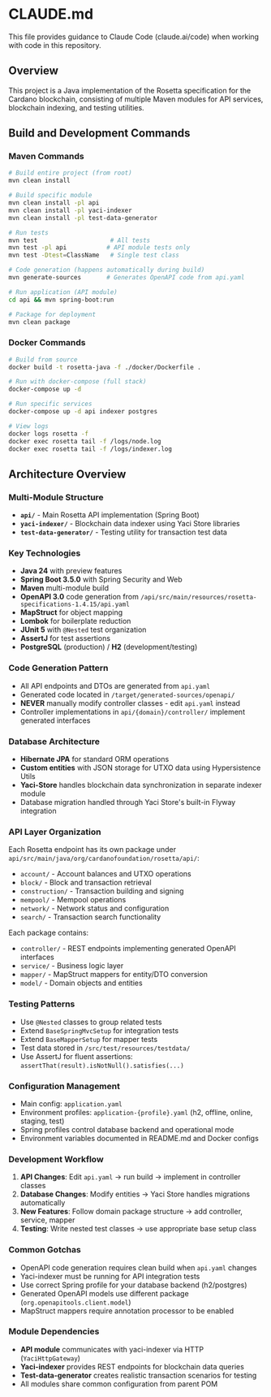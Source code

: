 # CLAUDE.md

This file provides guidance to Claude Code (claude.ai/code) when working with code in this repository.

## Overview

This project is a Java implementation of the Rosetta specification for the Cardano blockchain, consisting of multiple Maven modules for API services, blockchain indexing, and testing utilities.

## Build and Development Commands

### Maven Commands
```bash
# Build entire project (from root)
mvn clean install

# Build specific module
mvn clean install -pl api
mvn clean install -pl yaci-indexer
mvn clean install -pl test-data-generator

# Run tests
mvn test                    # All tests
mvn test -pl api           # API module tests only
mvn test -Dtest=ClassName   # Single test class

# Code generation (happens automatically during build)
mvn generate-sources       # Generates OpenAPI code from api.yaml

# Run application (API module)
cd api && mvn spring-boot:run

# Package for deployment
mvn clean package
```

### Docker Commands
```bash
# Build from source
docker build -t rosetta-java -f ./docker/Dockerfile .

# Run with docker-compose (full stack)
docker-compose up -d

# Run specific services
docker-compose up -d api indexer postgres

# View logs
docker logs rosetta -f
docker exec rosetta tail -f /logs/node.log
docker exec rosetta tail -f /logs/indexer.log
```

## Architecture Overview

### Multi-Module Structure
- **`api/`** - Main Rosetta API implementation (Spring Boot)
- **`yaci-indexer/`** - Blockchain data indexer using Yaci Store libraries
- **`test-data-generator/`** - Testing utility for transaction test data

### Key Technologies
- **Java 24** with preview features
- **Spring Boot 3.5.0** with Spring Security and Web
- **Maven** multi-module build
- **OpenAPI 3.0** code generation from `/api/src/main/resources/rosetta-specifications-1.4.15/api.yaml`
- **MapStruct** for object mapping
- **Lombok** for boilerplate reduction
- **JUnit 5** with `@Nested` test organization
- **AssertJ** for test assertions
- **PostgreSQL** (production) / **H2** (development/testing)

### Code Generation Pattern
- All API endpoints and DTOs are generated from `api.yaml`
- Generated code located in `/target/generated-sources/openapi/`
- **NEVER** manually modify controller classes - edit `api.yaml` instead
- Controller implementations in `api/{domain}/controller/` implement generated interfaces

### Database Architecture
- **Hibernate JPA** for standard ORM operations
- **Custom entities** with JSON storage for UTXO data using Hypersistence Utils
- **Yaci-Store** handles blockchain data synchronization in separate indexer module
- Database migration handled through Yaci Store's built-in Flyway integration

### API Layer Organization
Each Rosetta endpoint has its own package under `api/src/main/java/org/cardanofoundation/rosetta/api/`:
- `account/` - Account balances and UTXO operations
- `block/` - Block and transaction retrieval  
- `construction/` - Transaction building and signing
- `mempool/` - Mempool operations
- `network/` - Network status and configuration
- `search/` - Transaction search functionality

Each package contains:
- `controller/` - REST endpoints implementing generated OpenAPI interfaces
- `service/` - Business logic layer
- `mapper/` - MapStruct mappers for entity/DTO conversion
- `model/` - Domain objects and entities

### Testing Patterns
- Use `@Nested` classes to group related tests
- Extend `BaseSpringMvcSetup` for integration tests
- Extend `BaseMapperSetup` for mapper tests
- Test data stored in `/src/test/resources/testdata/`
- Use AssertJ for fluent assertions: `assertThat(result).isNotNull().satisfies(...)`

### Configuration Management
- Main config: `application.yaml`
- Environment profiles: `application-{profile}.yaml` (h2, offline, online, staging, test)
- Spring profiles control database backend and operational mode
- Environment variables documented in README.md and Docker configs

### Development Workflow
1. **API Changes**: Edit `api.yaml` → run build → implement in controller classes
2. **Database Changes**: Modify entities → Yaci Store handles migrations automatically  
3. **New Features**: Follow domain package structure → add controller, service, mapper
4. **Testing**: Write nested test classes → use appropriate base setup class

### Common Gotchas
- OpenAPI code generation requires clean build when `api.yaml` changes
- Yaci-indexer must be running for API integration tests
- Use correct Spring profile for your database backend (h2/postgres)
- Generated OpenAPI models use different package (`org.openapitools.client.model`)
- MapStruct mappers require annotation processor to be enabled

### Module Dependencies
- **API module** communicates with yaci-indexer via HTTP (`YaciHttpGateway`)
- **Yaci-indexer** provides REST endpoints for blockchain data queries
- **Test-data-generator** creates realistic transaction scenarios for testing
- All modules share common configuration from parent POM